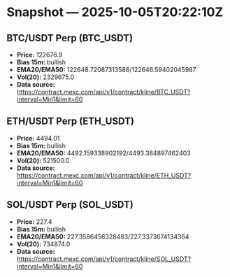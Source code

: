 # Snapshot — 2025-10-05T20:22:10Z

## BTC/USDT Perp (BTC_USDT)
- **Price:** 122676.9
- **Bias 15m:** bullish
- **EMA20/EMA50:** 122648.72087313586/122646.59402045987
- **Vol(20):** 2329675.0
- **Data source:** https://contract.mexc.com/api/v1/contract/kline/BTC_USDT?interval=Min1&limit=60

## ETH/USDT Perp (ETH_USDT)
- **Price:** 4494.01
- **Bias 15m:** bullish
- **EMA20/EMA50:** 4492.159338902192/4493.384897462403
- **Vol(20):** 521500.0
- **Data source:** https://contract.mexc.com/api/v1/contract/kline/ETH_USDT?interval=Min1&limit=60

## SOL/USDT Perp (SOL_USDT)
- **Price:** 227.4
- **Bias 15m:** bullish
- **EMA20/EMA50:** 227.3586456328483/227.3373674134364
- **Vol(20):** 734874.0
- **Data source:** https://contract.mexc.com/api/v1/contract/kline/SOL_USDT?interval=Min1&limit=60
